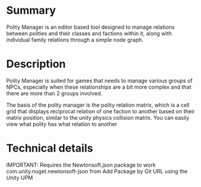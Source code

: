 # Summary
Polity Manager is an editor based tool designed to manage relations between polities and their classes and factions within it, along with individual family relations through a simple node graph.

# Description
Polity Manager is suited for games that needs to manage various groups of NPCs, especially when these relationships are a bit more complex and that there are more than 2 groups involved.

The basis of the polity manager is the polity relation matrix, which is a cell grid that displays reciprocal relation of one faction to another based on their matrix position, similar to the unity physics collision matrix. You can easily view what polity has what relation to another

# Technical details
IMPORTANT: Requires the Newtonsoft.json package to work
com.unity.nuget.newtonsoft-json from Add Package by Git URL using the Unity UPM

